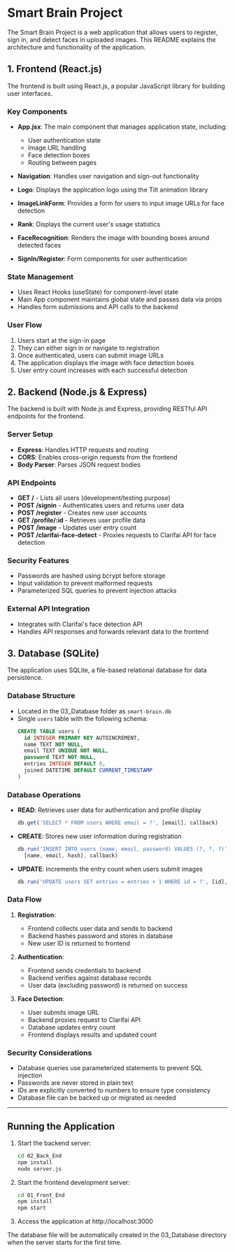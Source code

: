 # Smart Brain Project

The Smart Brain Project is a web application that allows users to register, sign in, and detect faces in uploaded images. This README explains the architecture and functionality of the application.

## 1. Frontend (React.js)

The frontend is built using React.js, a popular JavaScript library for building user interfaces.

### Key Components

- **App.jsx**: The main component that manages application state, including:
  - User authentication state
  - Image URL handling
  - Face detection boxes
  - Routing between pages

- **Navigation**: Handles user navigation and sign-out functionality

- **Logo**: Displays the application logo using the Tilt animation library

- **ImageLinkForm**: Provides a form for users to input image URLs for face detection

- **Rank**: Displays the current user's usage statistics

- **FaceRecognition**: Renders the image with bounding boxes around detected faces

- **SignIn/Register**: Form components for user authentication

### State Management

- Uses React Hooks (useState) for component-level state
- Main App component maintains global state and passes data via props
- Handles form submissions and API calls to the backend

### User Flow

1. Users start at the sign-in page
2. They can either sign in or navigate to registration
3. Once authenticated, users can submit image URLs
4. The application displays the image with face detection boxes
5. User entry count increases with each successful detection

## 2. Backend (Node.js & Express)

The backend is built with Node.js and Express, providing RESTful API endpoints for the frontend.

### Server Setup

- **Express**: Handles HTTP requests and routing
- **CORS**: Enables cross-origin requests from the frontend
- **Body Parser**: Parses JSON request bodies

### API Endpoints

- **GET /** - Lists all users (development/testing purpose)
- **POST /signin** - Authenticates users and returns user data
- **POST /register** - Creates new user accounts
- **GET /profile/:id** - Retrieves user profile data
- **POST /image** - Updates user entry count
- **POST /clarifai-face-detect** - Proxies requests to Clarifai API for face detection

### Security Features

- Passwords are hashed using bcrypt before storage
- Input validation to prevent malformed requests
- Parameterized SQL queries to prevent injection attacks

### External API Integration

- Integrates with Clarifai's face detection API
- Handles API responses and forwards relevant data to the frontend

## 3. Database (SQLite)

The application uses SQLite, a file-based relational database for data persistence.

### Database Structure

- Located in the 03_Database folder as `smart-brain.db`
- Single `users` table with the following schema:
  ```sql
  CREATE TABLE users (
    id INTEGER PRIMARY KEY AUTOINCREMENT,
    name TEXT NOT NULL,
    email TEXT UNIQUE NOT NULL,
    password TEXT NOT NULL,
    entries INTEGER DEFAULT 0,
    joined DATETIME DEFAULT CURRENT_TIMESTAMP
  )
  ```

### Database Operations

- **READ**: Retrieves user data for authentication and profile display
  ```javascript
  db.get('SELECT * FROM users WHERE email = ?', [email], callback)
  ```

- **CREATE**: Stores new user information during registration
  ```javascript
  db.run('INSERT INTO users (name, email, password) VALUES (?, ?, ?)', 
    [name, email, hash], callback)
  ```

- **UPDATE**: Increments the entry count when users submit images
  ```javascript
  db.run('UPDATE users SET entries = entries + 1 WHERE id = ?', [id], callback)
  ```

### Data Flow

1. **Registration**: 
   - Frontend collects user data and sends to backend
   - Backend hashes password and stores in database
   - New user ID is returned to frontend

2. **Authentication**:
   - Frontend sends credentials to backend
   - Backend verifies against database records
   - User data (excluding password) is returned on success

3. **Face Detection**:
   - User submits image URL
   - Backend proxies request to Clarifai API
   - Database updates entry count
   - Frontend displays results and updated count

### Security Considerations

- Database queries use parameterized statements to prevent SQL injection
- Passwords are never stored in plain text
- IDs are explicitly converted to numbers to ensure type consistency
- Database file can be backed up or migrated as needed

---

## Running the Application

1. Start the backend server:
   ```bash
   cd 02_Back_End
   npm install
   node server.js
   ```

2. Start the frontend development server:
   ```bash
   cd 01_Front_End
   npm install
   npm start
   ```

3. Access the application at http://localhost:3000

The database file will be automatically created in the 03_Database directory when the server starts for the first time.